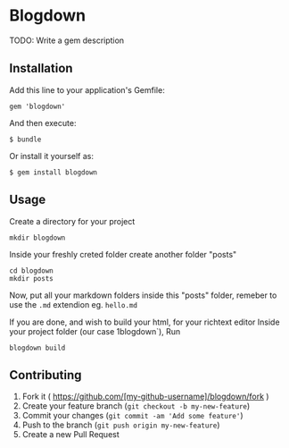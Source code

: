 # Blogdown

TODO: Write a gem description

## Installation

Add this line to your application's Gemfile:

    gem 'blogdown'

And then execute:

    $ bundle

Or install it yourself as:

    $ gem install blogdown

## Usage

Create a directory for your project

    mkdir blogdown

Inside your freshly creted folder create another folder "posts"

    cd blogdown
    mkdir posts

Now, put all your markdown folders inside this "posts" folder, remeber to use the `.md` extendion
eg. `hello.md`

If you are done, and wish to build your html, for your richtext editor
Inside your project folder (our case 1blogdown`), Run

    blogdown build

## Contributing

1. Fork it ( https://github.com/[my-github-username]/blogdown/fork )
2. Create your feature branch (`git checkout -b my-new-feature`)
3. Commit your changes (`git commit -am 'Add some feature'`)
4. Push to the branch (`git push origin my-new-feature`)
5. Create a new Pull Request
